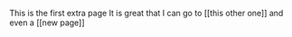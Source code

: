 This is the first extra page It is great that I can go to [[this other one]] and even a [[new page]]